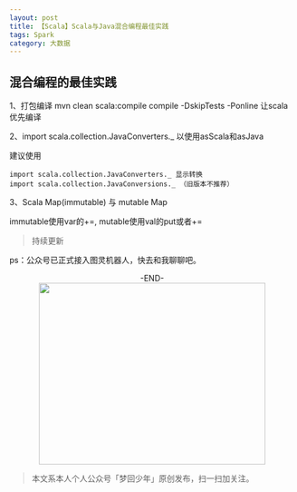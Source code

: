 ```yaml
---
layout: post
title: 【Scala】Scala与Java混合编程最佳实践
tags: Spark
category: 大数据
---
```


## 混合编程的最佳实践

1、打包编译 mvn clean scala:compile compile -DskipTests -Ponline 让scala优先编译

2、import scala.collection.JavaConverters._ 以使用asScala和asJava

建议使用 

```
import scala.collection.JavaConverters._ 显示转换
import scala.collection.JavaConversions._ （旧版本不推荐）
```

3、Scala Map(immutable) 与 mutable Map

immutable使用var的+=, mutable使用val的put或者+=

> 持续更新

ps：公众号已正式接入图灵机器人，快去和我聊聊吧。

<center>-END-</center>

<div align="center">
<img src="http://7xlkoc.com1.z0.glb.clouddn.com/qrcodenew.jpg" width="400" height="320" />
</div>

> 本文系本人个人公众号「梦回少年」原创发布，扫一扫加关注。